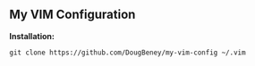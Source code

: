 My VIM Configuration
---

**Installation:**

`git clone https://github.com/DougBeney/my-vim-config ~/.vim`
